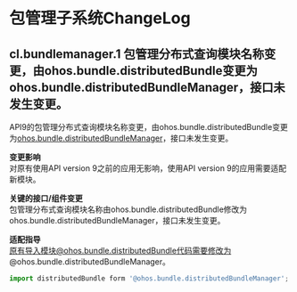 # 包管理子系统ChangeLog

## cl.bundlemanager.1 包管理分布式查询模块名称变更，由ohos.bundle.distributedBundle变更为ohos.bundle.distributedBundleManager，接口未发生变更。

API9的包管理分布式查询模块名称变更，由ohos.bundle.distributedBundle变更为[ohos.bundle.distributedBundleManager](https://gitee.com/openharmony/interface_sdk-js/blob/master/api/@ohos.bundle.distributedBundleManager.d.ts)，接口未发生变更。

**变更影响**<br>
对原有使用API version 9之前的应用无影响，使用API version 9的应用需要适配新模块。

**关键的接口/组件变更**<br>
包管理分布式查询模块名称由ohos.bundle.distributedBundle修改为ohos.bundle.distributedBundleManager，接口未发生变更。

**适配指导**<br>
原有导入模块@ohos.bundle.distributedBundle代码需要修改为@ohos.bundle.distributedBundleManager。
```ts
import distributedBundle form '@ohos.bundle.distributedBundleManager';
```

